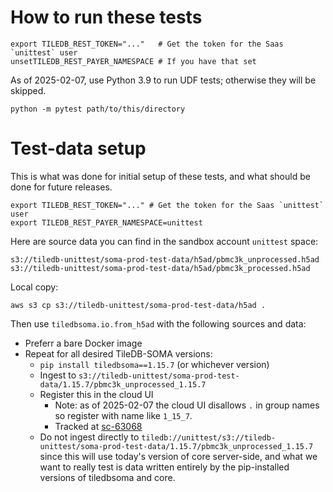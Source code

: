 # How to run these tests

```
export TILEDB_REST_TOKEN="..."   # Get the token for the Saas `unittest` user
unsetTILEDB_REST_PAYER_NAMESPACE # If you have that set
```

As of 2025-02-07, use Python 3.9 to run UDF tests; otherwise they will be skipped.

```
python -m pytest path/to/this/directory
```

# Test-data setup

This is what was done for initial setup of these tests, and what should be done for future releases.

```
export TILEDB_REST_TOKEN="..." # Get the token for the Saas `unittest` user
export TILEDB_REST_PAYER_NAMESPACE=unittest
```

Here are source data you can find in the sandbox account `unittest` space:

```
s3://tiledb-unittest/soma-prod-test-data/h5ad/pbmc3k_unprocessed.h5ad
s3://tiledb-unittest/soma-prod-test-data/h5ad/pbmc3k_processed.h5ad
```

Local copy:

```
aws s3 cp s3://tiledb-unittest/soma-prod-test-data/h5ad .
```

Then use `tiledbsoma.io.from_h5ad` with the following sources and data:

* Preferr a bare Docker image
* Repeat for all desired TileDB-SOMA versions:
  * `pip install tiledbsoma==1.15.7` (or whichever version)
  * Ingest to `s3://tiledb-unittest/soma-prod-test-data/1.15.7/pbmc3k_unprocessed_1.15.7`
  * Register this in the cloud UI
    * Note: as of 2025-02-07 the cloud UI disallows `.` in group names so register with name like `1_15_7`.
    * Tracked at [sc-63068](https://app.shortcut.com/tiledb-inc/story/63068/allow-in-registration-paths)
  * Do not ingest directly to `tiledb://unittest/s3://tiledb-unittest/soma-prod-test-data/1.15.7/pbmc3k_unprocessed_1.15.7` since this will use today's version of core server-side, and what we want to really test is data written entirely by the pip-installed versions of tiledbsoma and core.
